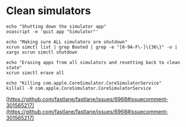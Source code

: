 # Clean simulators

```shell
echo "Shutting down the simulator app"
osascript -e 'quit app "Simulator"'

echo "Making sure ALL simulators are shutdown"
xcrun simctl list | grep Booted | grep -e "[0-9A-F\-]\{36\}" -o | xargs xcrun simctl shutdown

echo "Erasing apps from all simulators and resetting back to clean state"
xcrun simctl erase all

echo "Killing com.apple.CoreSimulator.CoreSimulatorService"
killall -9 com.apple.CoreSimulator.CoreSimulatorService

```

[https://github.com/fastlane/fastlane/issues/6968#issuecomment-301565217](https://github.com/fastlane/fastlane/issues/6968#issuecomment-301565217)
